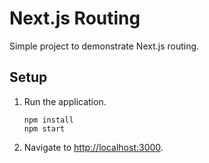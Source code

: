 # Next.js Routing

Simple project to demonstrate Next.js routing.

## Setup

1. Run the application.

   ```shell
   npm install
   npm start
   ```

1. Navigate to <http://localhost:3000>.

